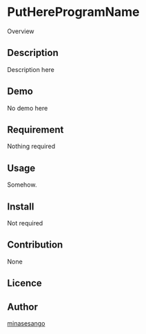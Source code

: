 PutHereProgramName
====

Overview

## Description

Description here

## Demo

No demo here

## Requirement

Nothing required

## Usage

Somehow.

## Install

Not required

## Contribution

None

## Licence


## Author

[minasesango](https://github.com/minasesango)


